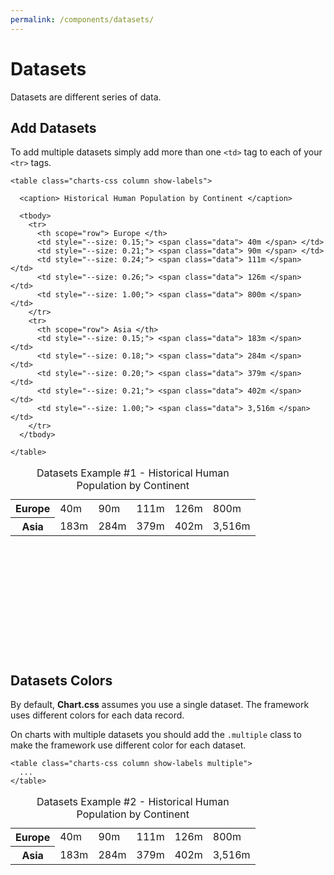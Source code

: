 ```yaml
---
permalink: /components/datasets/
---
```


# Datasets

Datasets are different series of data.

## Add Datasets

To add multiple datasets simply add more than one `<td>` tag to each of your `<tr>` tags.

```html{8-12,16-20}
<table class="charts-css column show-labels">

  <caption> Historical Human Population by Continent </caption>

  <tbody>
    <tr>
      <th scope="row"> Europe </th>
      <td style="--size: 0.15;"> <span class="data"> 40m </span> </td>
      <td style="--size: 0.21;"> <span class="data"> 90m </span> </td>
      <td style="--size: 0.24;"> <span class="data"> 111m </span> </td>
      <td style="--size: 0.26;"> <span class="data"> 126m </span> </td>
      <td style="--size: 1.00;"> <span class="data"> 800m </span> </td>
    </tr>
    <tr>
      <th scope="row"> Asia </th>
      <td style="--size: 0.15;"> <span class="data"> 183m </span> </td>
      <td style="--size: 0.18;"> <span class="data"> 284m </span> </td>
      <td style="--size: 0.20;"> <span class="data"> 379m </span> </td>
      <td style="--size: 0.21;"> <span class="data"> 402m </span> </td>
      <td style="--size: 1.00;"> <span class="data"> 3,516m </span> </td>
    </tr>
  </tbody>

</table>
```

<code-example>
<style>
#datasets-example-1 {
  height: 300px;
}
</style>
<table class="charts-css column show-labels" id="datasets-example-1">

  <caption> Datasets Example #1 - Historical Human Population by Continent </caption>

  <tbody>
    <tr>
      <th scope="row"> Europe </th>
      <td style="--size: 0.15;"> <span class="data"> 40m </span> </td>
      <td style="--size: 0.21;"> <span class="data"> 90m </span> </td>
      <td style="--size: 0.24;"> <span class="data"> 111m </span> </td>
      <td style="--size: 0.26;"> <span class="data"> 126m </span> </td>
      <td style="--size: 1.00;"> <span class="data"> 800m </span> </td>
    </tr>
    <tr>
      <th scope="row"> Asia </th>
      <td style="--size: 0.15;"> <span class="data"> 183m </span> </td>
      <td style="--size: 0.18;"> <span class="data"> 284m </span> </td>
      <td style="--size: 0.20;"> <span class="data"> 379m </span> </td>
      <td style="--size: 0.21;"> <span class="data"> 402m </span> </td>
      <td style="--size: 1.00;"> <span class="data"> 3,516m </span> </td>
    </tr>
  </tbody>

</table>
</code-example>

## Datasets Colors

By default, **Chart.css** assumes you use a single dataset. The framework uses different colors for each data record.

On charts with multiple datasets you should add the `.multiple` class to make the framework use different color for each dataset.

```html{1}
<table class="charts-css column show-labels multiple">
  ...
</table>
```

<code-example>
<style>
#datasets-example-2 {
  height: 300px;
}
</style>
<table class="charts-css column show-labels multiple" id="datasets-example-2">

  <caption> Datasets Example #2 - Historical Human Population by Continent </caption>

  <tbody>
    <tr>
      <th scope="row"> Europe </th>
      <td style="--size: 0.15;"> <span class="data"> 40m </span> </td>
      <td style="--size: 0.21;"> <span class="data"> 90m </span> </td>
      <td style="--size: 0.24;"> <span class="data"> 111m </span> </td>
      <td style="--size: 0.26;"> <span class="data"> 126m </span> </td>
      <td style="--size: 1.00;"> <span class="data"> 800m </span> </td>
    </tr>
    <tr>
      <th scope="row"> Asia </th>
      <td style="--size: 0.15;"> <span class="data"> 183m </span> </td>
      <td style="--size: 0.18;"> <span class="data"> 284m </span> </td>
      <td style="--size: 0.20;"> <span class="data"> 379m </span> </td>
      <td style="--size: 0.21;"> <span class="data"> 402m </span> </td>
      <td style="--size: 1.00;"> <span class="data"> 3,516m </span> </td>
    </tr>
  </tbody>

</table>
</code-example>
